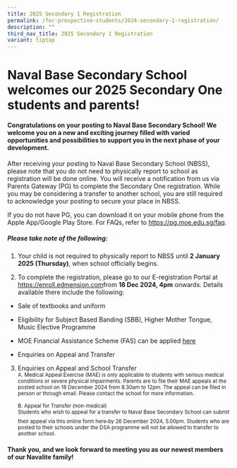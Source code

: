 ```yaml
---
title: 2025 Secondary 1 Registration
permalink: /for-prospective-students/2024-secondary-1-registration/
description: ""
third_nav_title: 2025 Secondary 1 Registration
variant: tiptap
---
```

<h1>Naval Base Secondary School welcomes our 2025 Secondary One students and parents!</h1>
<h4>Congratulations on your posting to Naval Base Secondary School! We welcome you on a new and exciting journey filled with varied opportunities and possibilities to support you in the next phase of your development.</h4>
<p>After receiving your posting to Naval Base Secondary School (NBSS), please
note that you do not need to physically report to school as registration
will be done online. You will receive a notification from us via Parents
Gateway (PG) to complete the Secondary One registration. While you may
be considering a transfer to another school, you are still required to
acknowledge your posting to secure your place in NBSS.&nbsp;</p>
<p>If you do not have PG,&nbsp;you can download it on your mobile phone from
the Apple App/Google Play Store. For FAQs, refer to <a href="https://pg.moe.edu.sg/faq" rel="noopener noreferrer nofollow" target="_blank">https://pg.moe.edu.sg/faq</a>.</p>
<h5>Please take note of the following:</h5>
<ol data-tight="true" class="tight">
<li>
<p>Your child is not required to physically report to NBSS until <strong>2 January 2025 (Thursday)</strong>,
when school officially begins.
<br>
</p>
<p></p>
</li>
<li>
<p>To complete the registration, please go to our E-registration Portal at
<a href="https://enroll.edmension.com" rel="noopener noreferrer nofollow" target="_blank">https://enroll.edmension.com</a>from <strong>18 Dec 2024, 4pm</strong> onwards.
Details available there include the following:</p>
</li>
</ol>
<ul data-tight="true" class="tight">
<li>
<p>Sale of textbooks and uniform</p>
</li>
<li>
<p>Eligibility for Subject Based Banding (SBB), Higher Mother Tongue, Music
Elective Programme</p>
</li>
<li>
<p>MOE Financial Assistance Scheme (FAS) can be applied <a href="https://go.gov.sg/moe-efas" rel="noopener nofollow" target="_blank">here</a>
</p>
</li>
<li>
<p>Enquiries on Appeal and Transfer</p>
</li>
</ul>
<ol start="3" data-tight="true" class="tight">
<li>
<p>Enquiries on Appeal and School Transfer
<br><sub>A. Medical Appeal Exercise (MAE) is only applicable to students with serious medical conditions or severe physical impairments. Parents are to file their MAE appeals at the posted school on 18 December 2024 from 8.30am to 12pm. The appeal can be filed in person or through email. Please contact the school for more information. </sub>
</p>
<p></p>
<p><sub>B. Appeal for Transfer (non-medical)</sub>
<br><sub>Students who wish to appeal for a transfer to Naval Base Secondary School can submit their appeal via this online form  </sub>
<a href="https://go.gov.sg/nbssappeal" rel="noopener nofollow" target="_blank"><sub>here</sub>
</a><sub>   by 26 December 2024, 5.00pm. Students who are posted to their schools under the DSA programme will not be allowed to transfer to another school.</sub>
</p>
</li>
</ol>
<h4>Thank you, and we look forward to meeting you as our newest members of our Navalite family!</h4>
<p></p>
